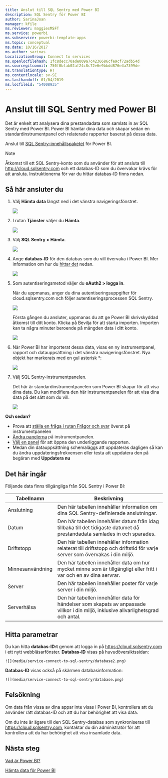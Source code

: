 ```yaml
---
title: Anslut till SQL Sentry med Power BI
description: SQL Sentry för Power BI
author: SarinaJoan
manager: kfile
ms.reviewer: maggiesMSFT
ms.service: powerbi
ms.subservice: powerbi-template-apps
ms.topic: conceptual
ms.date: 10/16/2017
ms.author: sarinas
LocalizationGroup: Connect to services
ms.openlocfilehash: 1fc8decc70ade009a7c4236686cfe9cf72adb54d
ms.sourcegitcommit: 750f0bfab02af24c8c72e6e9bbdd876e4a7399de
ms.translationtype: HT
ms.contentlocale: sv-SE
ms.lasthandoff: 01/04/2019
ms.locfileid: "54008935"
---
```

# <a name="connect-to-sql-sentry-with-power-bi"></a>Anslut till SQL Sentry med Power BI
Det är enkelt att analysera dina prestandadata som samlats in av SQL Sentry med Power BI. Power BI hämtar dina data och skapar sedan en standardinstrumentpanel och relaterade rapporter baserat på dessa data.

Anslut till [SQL Sentry-innehållspaketet](https://app.powerbi.com/groups/me/getdata/services/sql-sentry) för Power BI.

>[!NOTE]
>Åtkomst till ett SQL Sentry-konto som du använder för att ansluta till http://cloud.sqlsentry.com och ett databas-ID som du övervakar krävs för att ansluta.  Instruktionerna för var du hittar databas-ID finns nedan.

## <a name="how-to-connect"></a>Så här ansluter du
1. Välj **Hämta data** längst ned i det vänstra navigeringsfönstret.
   
   ![](media/service-connect-to-sql-sentry/pbi_getdata.png)
2. I rutan **Tjänster** väljer du **Hämta**.
   
   ![](media/service-connect-to-sql-sentry/pbi_getservices.png) 
3. Välj **SQL Sentry \> Hämta**.
   
   ![](media/service-connect-to-sql-sentry/sqlsentry.png)
4. Ange **databas-ID** för den databas som du vill övervaka i Power BI. Mer information om hur du [hittar det](#FindingParams) nedan.
   
   ![](media/service-connect-to-sql-sentry/img2400.png)
5. Som autentiseringsmetod väljer du **oAuth2 \> logga in**.
   
   När du uppmanas, anger du dina autentiseringsuppgifter för cloud.sqlsentry.com och följer autentiseringsprocessen SQL Sentry.
   
   ![](media/service-connect-to-sql-sentry/img6400.png)
   
   Första gången du ansluter, uppmanas du att ge Power BI skrivskyddad åtkomst till ditt konto. Klicka på Bevilja för att starta importen.  Importen kan ta några minuter beroende på mängden data i ditt konto.
   
   ![](media/service-connect-to-sql-sentry/img7400.png)
6. När Power BI har importerat dessa data, visas en ny instrumentpanel, rapport och datauppsättning i det vänstra navigeringsfönstret. Nya objekt har markerats med en gul asterisk \*:
   
   ![](media/service-connect-to-sql-sentry/img8200.png)
7. Välj SQL Sentry-instrumentpanelen.
   
   Det här är standardinstrumentpanelen som Power BI skapar för att visa dina data. Du kan modifiera den här instrumentpanelen för att visa dina data på det sätt som du vill.
   
   ![](media/service-connect-to-sql-sentry/img9dashboard800.png)

**Och sedan?**

* Prova att [ställa en fråga i rutan Frågor och svar](consumer/end-user-q-and-a.md) överst på instrumentpanelen
* [Ändra panelerna](service-dashboard-edit-tile.md) på instrumentpanelen.
* [Välj en panel](consumer/end-user-tiles.md) för att öppna den underliggande rapporten.
* Medan din datauppsättning schemaläggs att uppdateras dagligen så kan du ändra uppdateringsfrekvensen eller testa att uppdatera den på begäran med **Uppdatera nu**

## <a name="whats-included"></a>Det här ingår
Följande data finns tillgängliga från SQL Sentry i Power BI:

| Tabellnamn | Beskrivning |
| --- | --- |
| Anslutning |Den här tabellen innehåller information om dina SQL Sentry-definierade anslutningar. |
| Datum<br /> |Den här tabellen innehåller datum från idag tillbaka till det tidigaste datumet då prestandadata samlades in och sparades. |
| Driftstopp<br /> |Den här tabellen innehåller information relaterat till driftstopp och driftstid för varje server som övervakas i din miljö. |
| Minnesanvändning<br /> |Den här tabellen innehåller data om hur mycket minne som är tillgängligt eller fritt i var och en av dina servrar.<br /> |
| Server<br /> |Den här tabellen innehåller poster för varje server i din miljö. |
| Serverhälsa<br /> |Den här tabellen innehåller data för händelser som skapats av anpassade villkor i din miljö, inklusive allvarlighetsgrad och antal. |

<a name="FindingParams"></a>

## <a name="finding-parameters"></a>Hitta parametrar
Du kan hitta **databas-ID:t** genom att logga in på <https://cloud.sqlsentry.com> i ett nytt webbläsarfönster.  **Databas-ID** visas på huvudöversiktssidan:

    ![](media/service-connect-to-sql-sentry/database2.png)

**Databas-ID** visas också på skärmen databasinformation:

    ![](media/service-connect-to-sql-sentry/database.png)


## <a name="troubleshooting"></a>Felsökning
Om data från vissa av dina appar inte visas i Power BI, kontrollera att du använder rätt databas-ID och att du har behörighet att visa data. 

Om du inte är ägare till den SQL Sentry-databas som synkroniseras till <https://cloud.sqlsentry.com>, kontaktar du din administratör för att kontrollera att du har behörighet att visa insamlade data.

## <a name="next-steps"></a>Nästa steg
[Vad är Power BI?](power-bi-overview.md)

[Hämta data för Power BI](service-get-data.md)

